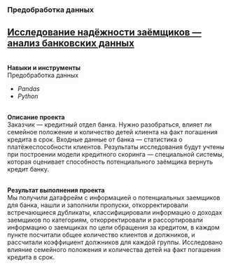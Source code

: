 ### Предобработка данных
## [Исследование надёжности заёмщиков — анализ банковских данных](https://github.com/OrlovaD/Portfolio/blob/main/Bank%20creditors%20project/2_bank_creditors_project.ipynb)

<br />**Навыки и инструменты**<br />
Предобработка данных
* _Pandas_
* _Python_ 

<br />**Описание проекта**<br />
Заказчик — кредитный отдел банка. Нужно разобраться, влияет ли семейное положение и количество детей клиента на факт погашения кредита в срок. Входные данные от банка — статистика о платёжеспособности клиентов. Результаты исследования будут учтены при построении модели кредитного скоринга — специальной системы, которая оценивает способность потенциального заёмщика вернуть кредит банку.

<br />**Результат выполнения проекта**<br />
Мы получили датафрейм с информацией о потенциальных заемщиков для банка, нашли и заполнили пропуски, откорректировали встречающиеся дубликаты, классифицировали информацио о доходах заемщиков по категориям, откорректировали и рассортировали информацию о заемщиках по цели обращения за кредитом, в каждом пункте посчитали общее количество клиентов и должников, и рассчитали коэффициент должников для каждой группы. Исследовано влияние семейного положения и количества детей на факт погашения кредита в срок.
